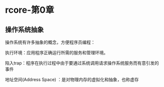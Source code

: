 # rcore-第0章

## 操作系统抽象

操作系统有许多抽象的概念，方便程序员编程：

执行环境：应用程序正确运行所需的服务和管理环境。

陷入trap：程序在执行过程中由于要通过系统调用请求操作系统服务而有意引发的事件

地址空间(Address Space) ：是对物理内存的虚拟化和抽象，也称虚存